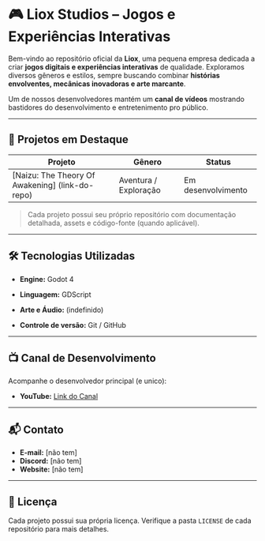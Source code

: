 # 🎮 Liox Studios – Jogos e Experiências Interativas

Bem-vindo ao repositório oficial da **Liox**, uma pequena empresa dedicada a criar **jogos digitais e experiências interativas** de qualidade. Exploramos diversos gêneros e estilos, sempre buscando combinar **histórias envolventes, mecânicas inovadoras e arte marcante**.

Um de nossos desenvolvedores mantém um **canal de vídeos** mostrando bastidores do desenvolvimento e entretenimento pro público.

---

## 🌟 Projetos em Destaque

| Projeto | Gênero | Status |
|---------|--------|--------|
| [Naizu: The Theory Of Awakening] (link-do-repo) | Aventura / Exploração | Em desenvolvimento |


> Cada projeto possui seu próprio repositório com documentação detalhada, assets e código-fonte (quando aplicável).

---

## 🛠 Tecnologias Utilizadas

- **Engine:** Godot 4
- **Linguagem:** GDScript  
- **Arte e Áudio:** (indefinido)
   
- **Controle de versão:** Git / GitHub  


---


## 📺 Canal de Desenvolvimento

Acompanhe o desenvolvedor principal (e unico):

- **YouTube:** [Link do Canal](link-do-canal)

---

## 📬 Contato

- **E-mail:** [não tem]
- **Discord:** [não tem]  
- **Website:** [não tem]  

---

## 📄 Licença

Cada projeto possui sua própria licença. Verifique a pasta `LICENSE` de cada repositório para mais detalhes.
